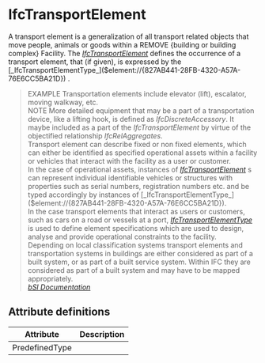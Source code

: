 IfcTransportElement
===================
A transport element is a generalization of all transport related objects that
move people, animals or goods within a REMOVE {building or building complex}
Facility. The
[_IfcTransportElement_]($element://{9CF73480-06BE-4997-B578-8F3958E77111})
defines the occurrence of a transport element, that (if given), is expressed
by the
[_IfcTransportElementType_]($element://{827AB441-28FB-4320-A57A-76E6CC5BA21D})
.  
> EXAMPLE Transportation elements include elevator (lift), escalator, moving
> walkway, etc.  
> NOTE More detailed equipment that may be a part of a transportation device,
> like a lifting hook, is defined as _IfcDiscreteAccessory_. It maybe included
> as a part of the _IfcTransportElement_ by virtue of the objectified
> relationship _IfcRelAggregates_.  
Transport element can describe fixed or non fixed elements, which can either
be identified as specified operational assets within a facility or vehicles
that interact with the facility as a user or customer.  
In the case of operational assets, instances of
[_IfcTransportElement_]($element://{9CF73480-06BE-4997-B578-8F3958E77111}) s
can represent individual identifiable vehicles or structures with properties
such as serial numbers, registration numbers etc. and be typed accordingly by
instances of
[_IfcTransportElementType_]($element://{827AB441-28FB-4320-A57A-76E6CC5BA21D}).  
In the case transport elements that interact as users or customers, such as
cars on a road or vessels at a port,
[_IfcTransportElementType_]($element://{827AB441-28FB-4320-A57A-76E6CC5BA21D})
is used to define element specifications which are used to design, analyse and
provide operational constraints to the facility.  
Depending on local classification systems transport elements and
transportation systems in buildings are either considered as part of a built
system, or as part of a built service system. Within IFC they are considered
as part of a built system and may have to be mapped appropriately.  
[ _bSI
Documentation_](https://standards.buildingsmart.org/IFC/DEV/IFC4_2/FINAL/HTML/schema/ifcproductextension/lexical/ifctransportelement.htm)


Attribute definitions
---------------------
| Attribute      | Description   |
|----------------|---------------|
| PredefinedType |               |

